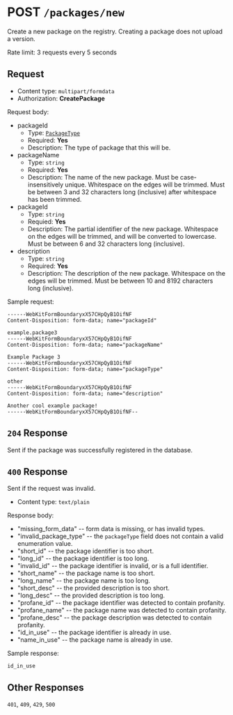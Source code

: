 # POST `/packages/new`

Create a new package on the registry. Creating a package does not upload a version.

Rate limit: 3 requests every 5 seconds

## Request

- Content type: `multipart/formdata`
- Authorization: **CreatePackage**

Request body:

- packageId
  - Type: [`PackageType`](/registry-api/enumerations#PackageType)
  - Required: **Yes**
  - Description: The type of package that this will be.
- packageName
  - Type: `string`
  - Required: **Yes**
  - Description: The name of the new package. Must be case-insensitively unique. Whitespace on the edges will be trimmed. Must be between 3 and 32 characters long (inclusive) after whitespace has been trimmed.
- packageId
  - Type: `string`
  - Requied: **Yes**
  - Description: The partial identifier of the new package. Whitespace on the edges will be trimmed, and will be converted to lowercase. Must be between 6 and 32 characters long (inclusive).
- description
  - Type: `string`
  - Required: **Yes**
  - Description: The description of the new package. Whitespace on the edges will be trimmed. Must be between 10 and 8192 characters long (inclusive).

Sample request:

```formdata
------WebKitFormBoundaryxX57CHpQyB1OifNF
Content-Disposition: form-data; name="packageId"

example.package3
------WebKitFormBoundaryxX57CHpQyB1OifNF
Content-Disposition: form-data; name="packageName"

Example Package 3
------WebKitFormBoundaryxX57CHpQyB1OifNF
Content-Disposition: form-data; name="packageType"

other
------WebKitFormBoundaryxX57CHpQyB1OifNF
Content-Disposition: form-data; name="description"

Another cool example package!
------WebKitFormBoundaryxX57CHpQyB1OifNF--
```

## `204` Response

Sent if the package was successfully registered in the database. 

## `400` Response

Sent if the request was invalid.

- Content type: `text/plain`

Response body:

- "missing_form_data" -- form data is missing, or has invalid types.
- "invalid_package_type" -- the `packageType` field does not contain a valid enumeration value.
- "short_id" -- the package identifier is too short.
- "long_id" -- the package identifier is too long.
- "invalid_id" -- the package identifier is invalid, or is a full identifier.
- "short_name" -- the package name is too short.
- "long_name" -- the package name is too long.
- "short_desc" -- the provided description is too short.
- "long_desc" -- the provided description is too long.
- "profane_id" -- the package identifier was detected to contain profanity.
- "profane_name" -- the package name was detected to contain profanity.
- "profane_desc" -- the package description was detected to contain profanity.
- "id_in_use" -- the package identifier is already in use.
- "name_in_use" -- the package name is already in use.

Sample response:

```text
id_in_use
```

## Other Responses

`401`, `409`, `429`, `500`
